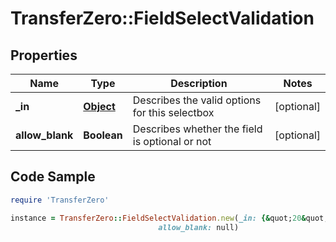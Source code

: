 # TransferZero::FieldSelectValidation

## Properties

Name | Type | Description | Notes
------------ | ------------- | ------------- | -------------
**_in** | [**Object**](.md) | Describes the valid options for this selectbox | [optional] 
**allow_blank** | **Boolean** | Describes whether the field is optional or not | [optional] 

## Code Sample

```ruby
require 'TransferZero'

instance = TransferZero::FieldSelectValidation.new(_in: {&quot;20&quot;:&quot;Current&quot;,&quot;10&quot;:&quot;Savings&quot;},
                                 allow_blank: null)
```


